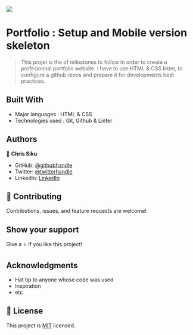 ![](https://img.shields.io/badge/Microverse-blueviolet)

# Portfolio : Setup and Mobile version skeleton

> This projet is the of milestones to follow in order to create a profesionnal portfolio website.
  I have to use HTML & CSS linter, to configure a github repos and prepare it for developments best practices.


## Built With

- Major languages : HTML & CSS
- Technologies used : Git, Github & Linter

## Authors

👤 **Chris Siku**

- GitHub: [@githubhandle](https://github.com/Chrissiku)
- Twitter: [@twitterhandle](https://twitter.com/christian_siku)
- LinkedIn: [LinkedIn](https://www.linkedin.com/in/chris-siku-4bb53b232/)

## 🤝 Contributing

Contributions, issues, and feature requests are welcome!

## Show your support

Give a ⭐️ if you like this project!

## Acknowledgments

- Hat tip to anyone whose code was used
- Inspiration
- etc

## 📝 License

This project is [MIT](./MIT.md) licensed.